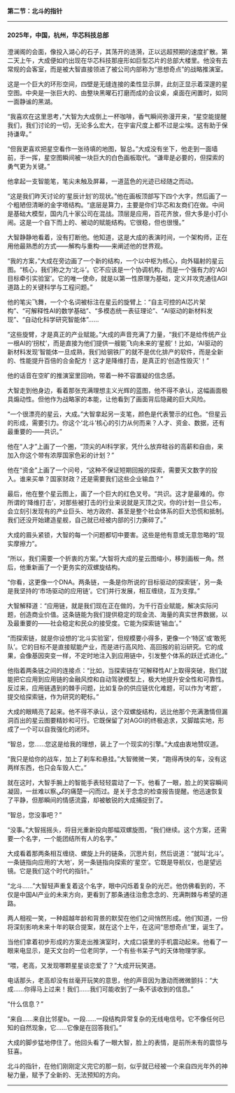 **第二节：北斗的指针**

---

#### **2025年，中国，杭州，华芯科技总部**

澄澜阁的会面，像投入湖心的石子，其荡开的涟漪，正以远超预期的速度扩散。第二天上午，大成便如约出现在华芯科技那座形如巨型芯片的总部大楼里。他没有去常规的会客室，而是被大智直接领进了被公司内部称为“思想奇点”的战略推演室。

这是一个巨大的环形空间，四壁是无缝连接的柔性显示屏，此刻正显示着深邃的星空图。中央是一张巨大的、由整块黑曜石打磨而成的会议桌，桌面在闲置时，如同一面静谧的黑湖。

“我喜欢在这里思考，”大智为大成倒上一杯咖啡，香气瞬间弥漫开来，“星空能提醒我们，我们讨论的一切，无论多么宏大，在宇宙尺度上都不过是尘埃。这有助于保持谦卑。”

“但我更喜欢把星空看作一张待填的地图，智总。”大成没有坐下，他走到一面墙前，手一挥，星空图瞬间被一块巨大的白色画板取代。“谦卑是必要的，但探索的勇气更为关键。”

他拿起一支智能笔，笔尖未触及屏幕，一道蓝色的光迹已经随之而动。

“这是我们昨天讨论的‘星辰计划’的现状。”他在画板顶部写下四个大字，然后画了一个粗陋但清晰的金字塔结构。“底层是算力，主要是你们华芯和友商们在做。中间是基础大模型，国内几十家公司在混战。顶层是应用，百花齐放，但大多是小打小闹。这是一个自下而上的、被动的赋能结构。它很稳，但也很慢。”

大智静静地看着，没有打断他。他知道，这是大成的表演时间，一个架构师，正在用他最熟悉的方式——解构与重构——来阐述他的世界观。

“我的方案，”大成在旁边画了一个新的结构，一个以中枢为核心，向外辐射的星云图。“核心，我们称之为‘北斗’。它不应该是一个协调机构，而是一个强有力的‘AGI目标牵引实验室’。它的唯一使命，就是以第一性原理为基础，定义并攻克通往AGI道路上的关键科学与工程问题。”

他的笔尖飞舞，一个个名词被标注在星云的旋臂上：“自主可控的AI芯片架构”、“可解释性AI的数学基础”、“多模态统一表征理论”、“AI驱动的新材料发现”、“自动化科学研究智能体”……

“这些旋臂，才是真正的产业赋能。”大成的声音充满了力量，“我们不是给传统产业一根AI的‘拐杖’，而是直接为他们提供一艘能飞向未来的‘星舰’！比如，‘AI驱动的新材料发现’智能体一旦成熟，我们给钢铁厂的就不是优化排产的软件，而是全新的、性能提升百倍的合金配方！这才是降维打击，是真正的‘创造性毁灭’！”

他的话音在空旷的推演室里回响，带着一种不容置疑的信念感。

大智走到他身边，看着那张充满理想主义光辉的蓝图，他不得不承认，这幅画面极具煽动性。但他作为战略家的本能，让他看到了画面背后隐藏的巨大风险。

“一个很漂亮的星云，大成。”大智拿起另一支笔，颜色是代表警示的红色。“但星云的形成，需要引力。你这个‘北斗’核心的引力从何而来？人才、资金、数据，还有最重要的——共识。”

他在“人才”上画了一个圈，“顶尖的AI科学家，凭什么放弃硅谷的高薪和自由，来加入你这个带有浓厚国家色彩的计划？”

他在“资金”上画了一个问号，“这种不保证短期回报的探索，需要天文数字的投入。谁来买单？国家财政？还是需要我们这些企业输血？”

最后，他在整个星云图上，画了一个巨大的红色叉号。“共识。这才是最难的。你所谓的‘降维打击’，对那些被打击的行业来说就是灭顶之灾。你的计划一旦公布，会立刻引发现有的产业巨头、地方政府、甚至是整个社会体系的巨大恐慌和抵制。我们还没开始建造星舰，自己就已经被内部的引力撕碎了。”

大成的眉头紧锁，大智的每一个问题都切中要害。这些是他有意或无意忽略的“现实摩擦力”。

“所以，我们需要一个折衷的方案。”大智将大成的星云图缩小，移到画板一角。然后，他重新画了一个更务实的双螺旋结构。

“你看，这更像一个DNA。两条链，一条是你所说的‘目标驱动的探索链’，另一条是我坚持的‘市场驱动的应用链’。它们并行发展，相互缠绕，互为支撑。”

大智解释道：“应用链，就是我们现在正在做的，为千行百业赋能，解决实际问题，创造商业价值。这条链能为我们提供稳定的现金流、海量的真实世界数据，以及最重要的——社会稳定和民众的接受度。它能为探索链‘输血’。”

“而探索链，就是你设想的‘北斗实验室’，但规模要小得多，更像一个‘特区’或‘敢死队’。它的目标不是直接赋能产业，而是进行高风险、高回报的前沿研究。它的成果，会像基因突变一样，不定时地注入到应用链中，引发整个体系的跃迁式进化。”

他指着两条链之间的连接点：“比如，当探索链在‘可解释性AI’上取得突破，我们就能把它应用到应用链的金融风控和自动驾驶模型上，极大地提升安全性和可靠性。反过来，应用链遇到的棘手问题，比如复杂的供应链优化难题，可以作为‘考题’，提交给探索链，作为研究的靶标。”

大成的眼睛亮了起来。他不得不承认，这个双螺旋结构，远比他那个充满激情但漏洞百出的星云图要精妙和可行。它既保留了对AGGI的终极追求，又脚踏实地，形成了一个可以自我强化的闭环。

“智总，您……您这是给我的理想，装上了一个现实的引擎。”大成由衷地赞叹道。

“我只是给你的战车，加上了刹车和悬挂。”大智微微一笑，“跑得再快的车，没有这两样东西，也只会车毁人亡。”

就在这时，大智手腕上的智能手表轻轻震动了一下。他看了一眼，脸上的笑容瞬间凝固，一丝难以察گي的痛楚一闪而过。是关于念念的检查报告提醒。他迅速恢复了平静，但那瞬间的情感流露，却被敏锐的大成捕捉到了。

“智总，您没事吧？”

“没事。”大智摇摇头，将目光重新投向那幅双螺旋图，“我们继续。这个方案，还需要一个名字，一个能团结所有人的名字。”

大成看着那两条相互缠绕、螺旋上升的链条，沉思片刻，然后说道：“就叫‘北斗’。一条链指向应用的‘大地’，另一条链指向探索的‘星空’。它既是导航仪，也是望远镜。它是我们这个时代的指针。”

“北斗……”大智轻声重复着这个名字，眼中闪烁着复杂的光芒。他仿佛看到的，不仅是中国AI产业的未来方向，更看到了那条通往治愈念念的、充满荆棘与希望的道路。

两人相视一笑，一种超越年龄和背景的默契在他们之间悄然形成。他们知道，一份将深刻影响未来十年的联合提案，就在这个上午，在这间“思想奇点”里，诞生了。

当他们拿着初步形成的方案走出推演室时，大成口袋里的手机震动起来。他看了一眼来电显示，是天文台的一位老同学，一个有些书呆子气的天体物理学家。

“喂，老高，又发现哪颗星星谈恋爱了？”大成开玩笑道。

电话那头，老高却没有丝毫开玩笑的意思，他的声音因为激动而微微颤抖：“大成……你得马上过来！我们……我们可能收到了一条不该收到的信息。”

“什么信息？”

“来自……来自比邻星b。一段……一段结构异常复杂的无线电信号。它不像任何已知的自然现象，它……它像是在回答我们。”

大成的脚步猛地停住了。他回头看了一眼大智，脸上的表情，是前所未有的震惊与狂喜。

北斗的指针，在他们刚刚定义完它的那一刻，似乎就已经被一个来自四光年外的神秘力量，赋予了全新的、无法预知的方向。

---

###
